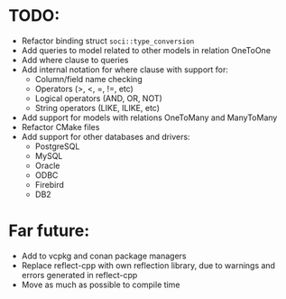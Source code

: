 # TODO:

* Refactor binding struct `soci::type_conversion`
* Add queries to model related to other models in relation OneToOne
* Add where clause to queries
* Add internal notation for where clause with support for:
    * Column/field name checking
    * Operators (>, <, =, !=, etc)
    * Logical operators (AND, OR, NOT)
    * String operators (LIKE, ILIKE, etc)
* Add support for models with relations OneToMany and ManyToMany
* Refactor CMake files
* Add support for other databases and drivers:
    * PostgreSQL
    * MySQL
    * Oracle
    * ODBC
    * Firebird
    * DB2

# Far future:

* Add to vcpkg and conan package managers
* Replace reflect-cpp with own reflection library, due to warnings and errors generated in reflect-cpp
* Move as much as possible to compile time